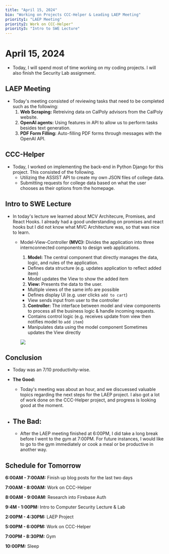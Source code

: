 ```yaml
---
title: "April 15, 2024"
bio: "Working on Projects CCC-Helper & Leading LAEP Meeting"
priority1: "LAEP Meeting"
priority2: Work on CCC-Helper"
priority3: "Intro to SWE Lecture"
---
```


# April 15, 2024

- Today, I will spend most of time working on my coding projects. I will also finish the Security Lab assignment.

## LAEP Meeting

- Today's meeting consisted of reviewing tasks that need to be completed such as the following:
  1. **Web Scraping:** Retreiving data on CalPoly advisors from the CalPoly website.
  2. **OpenAI agents:** Using features in API to allow us to perform tasks besides text generation.
  3. **PDF Form Filling:** Auto-filling PDF forms through messages with the OpenAI API.

## CCC-Helper

- Today, I worked on implementing the back-end in Python Django for this project. This consisted of the following.
  - Utilizing the ASSIST API to create my own JSON files of college data.
  - Submitting requests for college data based on what the user chooses as their options from the homepage.

## Intro to SWE Lecture

- In today's lecture we learned about MCV Architecure, Promises, and React Hooks. I already had a good understanding on promises and react hooks but I did not know what MVC Architecture was, so that was nice to learn.

  - Model-View-Controller **(MVC):** Divides the application into three internconnected components to design web applications.

    1. **Model:** The central component that directly manages the data, logic, and rules of the application.

    - Defines data structure (e.g. updates application to reflect added item)
    - Model updates the View to show the added item

    2. **View:** Presents the data to the user.

    - Multiple views of the same info are possible
    - Defines display UI (e.g. user clicks `add to cart`)
    - View sends input from user to the controller

    3. **Controller:** The interface between model and view components to process all the business logic & handle incoming requests.

    - Contains control logic (e.g. receives update from view then notifies model to `add item`)
    - Manipulates data using the model component
      Sometimes updates the View directly

    ![](https://developer.mozilla.org/en-US/docs/Glossary/MVC/model-view-controller-light-blue.png)

## Conclusion

- Today was an 7/10 productivity-wise.

- **The Good:**

  - Today's meeting was about an hour, and we discuessed valuable topics regarding the next steps for the LAEP project. I also got a lot of work done on the CCC-Helper project, and progress is looking good at the moment.

- ## **The Bad:**

  - After the LAEP meeting finished at 6:00PM, I did take a long break before I went to the gym at 7:00PM. For future instances, I would like to go to the gym immediately or cook a meal or be productive in another way.

## Schedule for Tomorrow

**6:00AM - 7:00AM:** Finish up blog posts for the last two days

**7:00AM - 8:00AM:** Work on CCC-Helper

**8:00AM - 9:00AM:** Research into Firebase Auth

**9:4M - 1:00PM:** Intro to Computer Security Lecture & Lab

**2:00PM - 4:30PM:** LAEP Project

**5:00PM - 6:00PM:** Work on CCC-Helper

**7:00PM - 8:30PM:** Gym

**10:00PM:** Sleep
